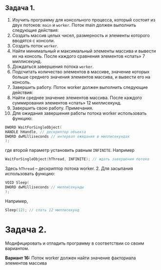 ## Задача 1.
1. Изучить программу для консольного процесса, который
состоит из двух потоков: `main` и `worker`.
Поток main должен выполнить следующие действия:
1. Создать массив целых чисел, размерность и элементы
которого вводятся с консоли.
2. Создать поток `worker`.
3. Найти минимальный и максимальный элементы массива и
вывести их на консоль. После каждого сравнения элементов
«спать» 7 миллисекунд.
4. Дождаться завершения потока `worker`.
5. Подсчитать количество элементов в массиве, значение
которых больше среднего значения элементов массива, и
вывести его на консоль.
6. Завершить работу.
Поток worker должен выполнить следующие действия:
1. Найти среднее значение элементов массива. После каждого
суммирования элементов «спать» 12 миллисекунд.
2. Завершить свою работу.
Примечания.
1. Для ожидания завершения работы потока worker
использовать функцию:
```c++
DWORD WaitForSingleObject(
HANDLE hHandle, // дескриптор объекта
DWORD dwMilliseconds // интервал ожидания в миллисекундах
);
```
где второй параметр установить равным `INFINITE`. Например
```c++
WaitForSingleObject(hThread, INFINITE); // ждать завершения потока
```
Здесь `hThread` – дескриптор потока worker.
2. Для засыпания использовать функцию:
```c++
VOID Sleep(
DWORD dwMilliseconds // миллисекунды
);
```
Например,
```c++
Sleep(12); // спать 12 миллисекунд
```

# Задача 2.
Модифицировать и отладить программу в соответствии
со своим вариантом.

**Вариант 16:**
Поток worker должен найти значение факториала элементов массива
